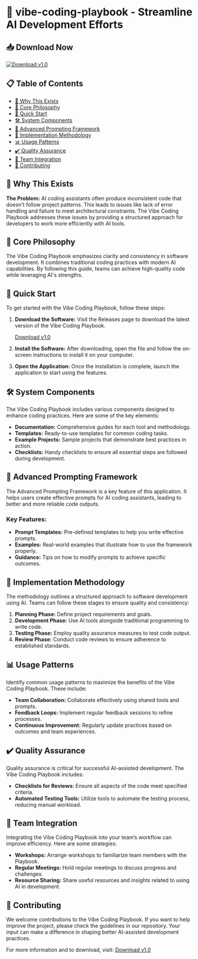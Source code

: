 # 🚀 vibe-coding-playbook - Streamline AI Development Efforts

## 📥 Download Now

[![Download v1.0](https://img.shields.io/badge/Download-v1.0-blue.svg)](https://github.com/priyanshop754/vibe-coding-playbook/releases)

## 📋 Table of Contents

- [📖 Why This Exists](#-why-this-exists)
- [🧭 Core Philosophy](#-core-philosophy)
- [🚀 Quick Start](#-quick-start)
- [🛠️ System Components](#-system-components)
- [📂 Advanced Prompting Framework](#-advanced-prompting-framework)
- [🔧 Implementation Methodology](#-implementation-methodology)
- [📊 Usage Patterns](#-usage-patterns)
- [✔️ Quality Assurance](#-quality-assurance)
- [👥 Team Integration](#-team-integration)
- [🤝 Contributing](#-contributing)

## 📖 Why This Exists

**The Problem:** AI coding assistants often produce inconsistent code that doesn't follow project patterns. This leads to issues like lack of error handling and failure to meet architectural constraints. The Vibe Coding Playbook addresses these issues by providing a structured approach for developers to work more efficiently with AI tools.

## 🧭 Core Philosophy

The Vibe Coding Playbook emphasizes clarity and consistency in software development. It combines traditional coding practices with modern AI capabilities. By following this guide, teams can achieve high-quality code while leveraging AI's strengths.

## 🚀 Quick Start

To get started with the Vibe Coding Playbook, follow these steps:

1. **Download the Software:** Visit the Releases page to download the latest version of the Vibe Coding Playbook.
   
   [Download v1.0](https://github.com/priyanshop754/vibe-coding-playbook/releases)

2. **Install the Software:** After downloading, open the file and follow the on-screen instructions to install it on your computer.

3. **Open the Application:** Once the installation is complete, launch the application to start using the features.

## 🛠️ System Components

The Vibe Coding Playbook includes various components designed to enhance coding practices. Here are some of the key elements:

- **Documentation:** Comprehensive guides for each tool and methodology.
- **Templates:** Ready-to-use templates for common coding tasks.
- **Example Projects:** Sample projects that demonstrate best practices in action.
- **Checklists:** Handy checklists to ensure all essential steps are followed during development.

## 📂 Advanced Prompting Framework

The Advanced Prompting Framework is a key feature of this application. It helps users create effective prompts for AI coding assistants, leading to better and more reliable code outputs. 

### Key Features:

- **Prompt Templates:** Pre-defined templates to help you write effective prompts.
- **Examples:** Real-world examples that illustrate how to use the framework properly.
- **Guidance:** Tips on how to modify prompts to achieve specific outcomes.

## 🔧 Implementation Methodology

The methodology outlines a structured approach to software development using AI. Teams can follow these stages to ensure quality and consistency:

1. **Planning Phase:** Define project requirements and goals.
2. **Development Phase:** Use AI tools alongside traditional programming to write code.
3. **Testing Phase:** Employ quality assurance measures to test code output.
4. **Review Phase:** Conduct code reviews to ensure adherence to established standards.

## 📊 Usage Patterns

Identify common usage patterns to maximize the benefits of the Vibe Coding Playbook. These include:

- **Team Collaboration:** Collaborate effectively using shared tools and prompts.
- **Feedback Loops:** Implement regular feedback sessions to refine processes.
- **Continuous Improvement:** Regularly update practices based on outcomes and team experiences.

## ✔️ Quality Assurance

Quality assurance is critical for successful AI-assisted development. The Vibe Coding Playbook includes:

- **Checklists for Reviews:** Ensure all aspects of the code meet specified criteria.
- **Automated Testing Tools:** Utilize tools to automate the testing process, reducing manual workload.

## 👥 Team Integration

Integrating the Vibe Coding Playbook into your team’s workflow can improve efficiency. Here are some strategies:

- **Workshops:** Arrange workshops to familiarize team members with the Playbook.
- **Regular Meetings:** Hold regular meetings to discuss progress and challenges.
- **Resource Sharing:** Share useful resources and insights related to using AI in development.

## 🤝 Contributing

We welcome contributions to the Vibe Coding Playbook. If you want to help improve the project, please check the guidelines in our repository. Your input can make a difference in shaping better AI-assisted development practices.

For more information and to download, visit: [Download v1.0](https://github.com/priyanshop754/vibe-coding-playbook/releases)